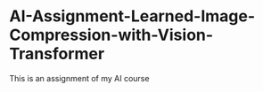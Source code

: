 # AI-Assignment-Learned-Image-Compression-with-Vision-Transformer
This is an assignment of my AI course
